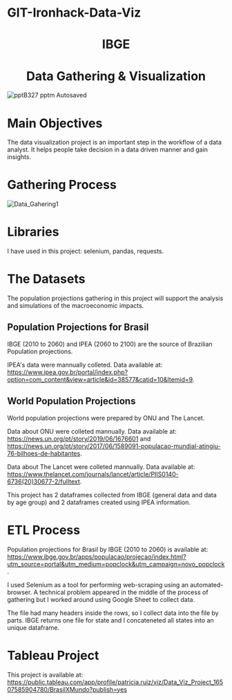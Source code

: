 # GIT-Ironhack-Data-Viz


<h1 align="center"> IBGE </h1>
<h1 align="center"> Data Gathering & Visualization </h1>

![pptB327 pptm  Autosaved](https://user-images.githubusercontent.com/99502330/164994707-b43b9598-98bc-4483-b4ed-d29d75056067.png)






<h1 align="left"> Main Objectives </h1>

The data visualization project is an important step in the workflow of a data analyst. It helps people take decision in a data driven manner and gain insights.




<h1 align="left"> Gathering Process </h1>

![Data_Gahering1](https://user-images.githubusercontent.com/99502330/164994735-d49ad9f4-b517-4ea8-a9ce-bea36561a0ad.jpg)


<h1 align="left"> Libraries </h1>

I have used in this project: selenium, pandas, requests.


<h1 align="left"> The Datasets </h1>



The population projections gathering in this project will support the analysis and simulations of the macroeconomic impacts.

<h2 align="left">  Population Projections for Brasil </h2>
  
IBGE (2010 to 2060) and IPEA (2060 to 2100) are the source of Brazilian Population projections. 

IPEA's data were mannually colleted. Data available at: https://www.ipea.gov.br/portal/index.php?option=com_content&view=article&id=38577&catid=10&Itemid=9.



<h2 align="left">  World Population Projections </h2>

World population projections were prepared by ONU and The Lancet.

Data about ONU were colleted mannually. Data available at: https://news.un.org/pt/story/2019/06/1676601 and https://news.un.org/pt/story/2017/06/1589091-populacao-mundial-atingiu-76-bilhoes-de-habitantes.

Data about The Lancet were colleted mannually. Data available at: https://www.thelancet.com/journals/lancet/article/PIIS0140-6736(20)30677-2/fulltext.

This project has 2 dataframes collected from IBGE (general data and data by age group) and 2 dataframes created using IPEA information.

<h1 align="left"> ETL Process </h1>

Population projections for Brasil by IBGE (2010 to 2060) is available at: https://www.ibge.gov.br/apps/populacao/projecao/index.html?utm_source=portal&utm_medium=popclock&utm_campaign=novo_popclock. 

I used Selenium as a tool for performing web-scraping using an automated-browser. A technical problem appeared in the middle of the process of gathering but I worked around using Google Sheet to collect data.

The file had many headers inside the rows, so I collect data into the file by parts. IBGE returns one file for state and I concateneted all states into an unique dataframe. 


<h1 align="left"> Tableau Project </h1>

This project is available at: https://public.tableau.com/app/profile/patricia.ruiz/viz/Data_Viz_Project_16507585904780/BrasilXMundo?publish=yes


